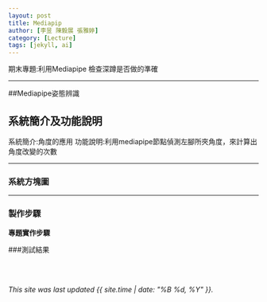 ```yaml
---
layout: post
title: Mediapip
author: [李昱 陳毅展 張雅婷]
category: [Lecture]
tags: [jekyll, ai]
---
```


期末專題:利用Mediapipe 檢查深蹲是否做的準確

---
##Mediapipe姿態辨識

## 系統簡介及功能說明
系統簡介:角度的應用
功能說明:利用mediapipe節點偵測左腳所夾角度，來計算出角度改變的次數

---
### 系統方塊圖

---
### 製作步驟

**專題實作步驟**

###測試結果




<br />
<br />

*This site was last updated {{ site.time | date: "%B %d, %Y" }}.*

